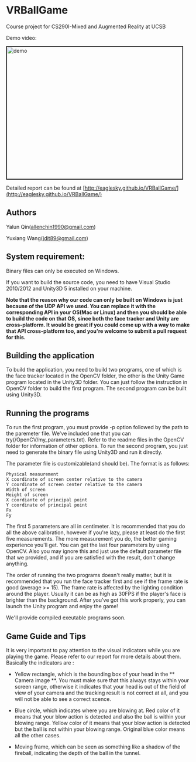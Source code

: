 # VRBallGame
Course project for CS290I-Mixed and Augmented Reality at UCSB

Demo video:

<a href="https://www.youtube.com/watch?v=-UsmVecCVEg" target="_blank"><img src="http://img.youtube.com/vi/-UsmVecCVEg/0.jpg" alt="demo" width="480" height="360" border="2" /></a>


Detailed report can be found at [http://eaglesky.github.io/VRBallGame/](http://eaglesky.github.io/VRBallGame/)

## Authors

Yalun Qin([allenchin1990@gmail.com](mailto:allenchin1990@gmail.com))

Yuxiang Wang([jdit89@gmail.com](mailto:jdit89@gmail.com))

## System requirement:

Binary files can only be executed on Windows.

If you want to build the source code, you need to have Visual Studio 2010/2012 and Unity3D 5 installed on your machine.

**Note that the reason why our code can only be built on Windows is just because of the UDP API we used. You can replace it with the corresponding API in your OS(Mac or Linux) and then you should be able to build the code on that OS, since both the face tracker and Unity are cross-platform. It would be great if you could come up with a way to make that API cross-platform too, and you're welcome to submit a pull request for this.** 

## Building the application

To build the application, you need to build two programs, one of which is the face tracker located in the OpenCV folder, the other
is the Unity Game program located in the Unity3D folder. You can just follow the instruction in OpenCV folder to build the first 
program. The second program can be built using Unity3D.

## Running the programs

To run the first program, you must provide -p option followed by the path to the paremeter file. We've included one that you can try(/OpenCV/my_parameters.txt). Refer to the readme files in the OpenCV folder for
 information of other options. To run the second program, you just need to generate the binary file using Unity3D and run it 
 directly. 
 
The parameter file is customizable(and should be). The format is as follows:

```
Physical measurement
X coordinate of screen center relative to the camera
Y coordinate of screen center relative to the camera
Width of screen
Height of screen
X coordiante of principal point
Y coordinate of principal point
Fx
Fy
```

The first 5 parameters are all in centimeter. It is recommended that you do all the above calibration, however if you're lazy, please at least do the first five measurements. The more measurement you do, the better gaming experience you'll get. You can get the last four parameters by using OpenCV. Also you may ignore this and just use the default parameter file that we provided, and if you are satisfied with the result, don't change anything.

The order of running the two programs doesn't really matter, but it is recommended that you run the face tracker first and see if the frame rate is good (average >= 15). The frame rate is affected by the lighting condition around the player. Usually it can be as high as 30FPS if the player's face is brighter than the background. After you've got this work properly, you can launch the Unity program and enjoy the game!

We'll provide compiled exeutable programs soon.
 
## Game Guide and Tips

It is very important to pay attention to the visual indicators while you are playing the game. Please refer to our report for more details about them. Basically the indicators are :

* Yellow rectangle, which is the bounding box of your head in the ** Camera image **. You must make sure that this always stays within your screen range, otherwise it indicates that your head is out of the field of view of your camera and the tracking result is not correct at all, and you will not be able to see a correct scence. 

* Blue circle, which indicates where you are blowing at. Red color of it means that your blow action is detected and also the ball is within your blowing range. Yellow color of it means that your blow action is detected but the ball is not within your blowing range. Original blue color means all the other cases. 

* Moving frame, which can be seen as something like a shadow of the fireball, indicating the depth of the ball in the tunnel. 

